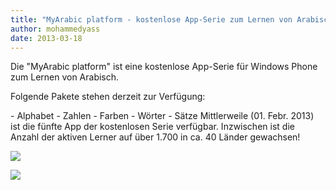 ```yaml
---
title: "MyArabic platform - kostenlose App-Serie zum Lernen von Arabisch"
author: mohammedyass
date: 2013-03-18
---
```


Die "MyArabic platform" ist eine kostenlose App-Serie für Windows Phone zum Lernen von Arabisch.

Folgende Pakete stehen derzeit zur Verfügung:

\- Alphabet - Zahlen - Farben - Wörter - Sätze Mittlerweile (01. Febr. 2013) ist die fünfte App der kostenlosen Serie verfügbar. Inzwischen ist die Anzahl der aktiven Lerner auf über 1.700 in ca. 40 Länder gewachsen!

![](http://cdn.marketplaceimages.windowsphone.com/v8/images/f95dbbe4-06e9-44a6-9e6a-179c8a9fcedb?imageType=ws_screenshot_large&rotation=0)

![](http://cdn.marketplaceimages.windowsphone.com/v8/images/7ea1cf60-ec64-4436-ba26-c46f29d6282b?imageType=ws_screenshot_large&rotation=0)
